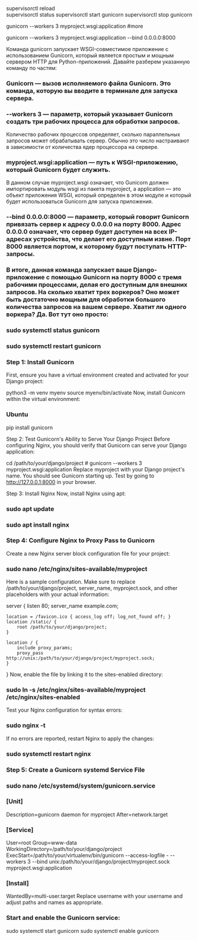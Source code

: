 ###
supervisorctl reload  
supervisorctl status
supervisorctl start gunicorn
supervisorctl stop gunicorn

gunicorn --workers 3 myproject.wsgi:application
#more


gunicorn --workers 3 myproject.wsgi:application --bind 0.0.0.0:8000

Команда gunicorn запускает WSGI-совместимое приложение с использованием Gunicorn, который является простым и мощным сервером HTTP для Python-приложений. Давайте разберем указанную команду по частям:

### Gunicorn — вызов исполняемого файла Gunicorn. Это команда, которую вы вводите в терминале для запуска сервера.

### --workers 3 — параметр, который указывает Gunicorn создать три рабочих процесса для обработки запросов. 

Количество рабочих процессов определяет, сколько параллельных запросов может обрабатывать сервер. Обычно это число настраивают в зависимости от количества ядер процессора на сервере.


### myproject.wsgi:application — путь к WSGI-приложению, который Gunicorn будет служить.
В данном случае myproject.wsgi означает, что Gunicorn должен импортировать модуль wsgi из пакета myproject, а application — это объект приложения WSGI, который определен в этом модуле и который будет использоваться Gunicorn для запуска приложения.

### --bind 0.0.0.0:8000 — параметр, который говорит Gunicorn привязать сервер к адресу 0.0.0.0 на порту 8000. Адрес 0.0.0.0 означает, что сервер будет доступен на всех IP-адресах устройства, что делает его доступным извне. Порт 8000 является портом, к которому будут поступать HTTP-запросы.

### В итоге, данная команда запускает ваше Django-приложение с помощью Gunicorn на порту 8000 с тремя рабочими процессами, делая его доступным для внешних запросов. На сколько хватит трех воркеров? Оно может быть достаточно мощным для обработки большого количества запросов на вашем сервере. Хватит ли одного воркера? Да. Вот тут оно просто: 

### sudo systemctl status gunicorn
### sudo systemctl restart gunicorn


### Step 1: Install Gunicorn

First, ensure you have a virtual environment created and activated for your Django project:

python3 -m venv myenv
source myenv/bin/activate
Now, install Gunicorn within the virtual environment:

### Ubuntu
pip install gunicorn

Step 2: Test Gunicorn's Ability to Serve Your Django Project
Before configuring Nginx, you should verify that Gunicorn can serve your Django application:


cd /path/to/your/django/project #
gunicorn --workers 3 myproject.wsgi:application
Replace myproject with your Django project's name. You should see Gunicorn starting up. Test by going to http://127.0.0.1:8000 in your browser.

Step 3: Install Nginx
Now, install Nginx using apt:


### sudo apt update
### sudo apt install nginx

### Step 4: Configure Nginx to Proxy Pass to Gunicorn
Create a new Nginx server block configuration file for your project:


### sudo nano /etc/nginx/sites-available/myproject
Here is a sample configuration. Make sure to replace /path/to/your/django/project, server_name, myproject.sock, and other placeholders with your actual information:

server {
    listen 80;
    server_name example.com;

    location = /favicon.ico { access_log off; log_not_found off; }
    location /static/ {
        root /path/to/your/django/project;
    }

    location / {
        include proxy_params;
        proxy_pass http://unix:/path/to/your/django/project/myproject.sock;
    }
}
Now, enable the file by linking it to the sites-enabled directory:


### sudo ln -s /etc/nginx/sites-available/myproject /etc/nginx/sites-enabled
Test your Nginx configuration for syntax errors:


### sudo nginx -t
If no errors are reported, restart Nginx to apply the changes:

### sudo systemctl restart nginx


### Step 5: Create a Gunicorn systemd Service File
### sudo nano /etc/systemd/system/gunicorn.service

### [Unit]
Description=gunicorn daemon for myproject
After=network.target

### [Service]
User=root
Group=www-data
WorkingDirectory=/path/to/your/django/project
ExecStart=/path/to/your/virtualenv/bin/gunicorn --access-logfile - --workers 3 --bind unix:/path/to/your/django/project/myproject.sock myproject.wsgi:application

### [Install]
WantedBy=multi-user.target
Replace username with your username and adjust paths and names as appropriate.

### Start and enable the Gunicorn service:

sudo systemctl start gunicorn
sudo systemctl enable gunicorn
